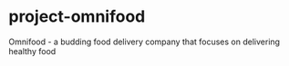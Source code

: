 # project-omnifood
Omnifood - a budding food delivery company that focuses on delivering healthy food
